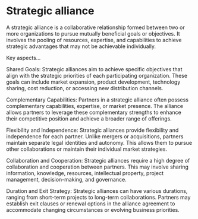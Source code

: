 # Strategic alliance

A strategic alliance is a collaborative relationship formed between two or more organizations to pursue mutually beneficial goals or objectives. It involves the pooling of resources, expertise, and capabilities to achieve strategic advantages that may not be achievable individually. 

Key aspects…

Shared Goals: Strategic alliances aim to achieve specific objectives that align with the strategic priorities of each participating organization. These goals can include market expansion, product development, technology sharing, cost reduction, or accessing new distribution channels.

Complementary Capabilities: Partners in a strategic alliance often possess complementary capabilities, expertise, or market presence. The alliance allows partners to leverage these complementary strengths to enhance their competitive position and achieve a broader range of offerings.

Flexibility and Independence: Strategic alliances provide flexibility and independence for each partner. Unlike mergers or acquisitions, partners maintain separate legal identities and autonomy. This allows them to pursue other collaborations or maintain their individual market strategies.

Collaboration and Cooperation: Strategic alliances require a high degree of collaboration and cooperation between partners. This may involve sharing information, knowledge, resources, intellectual property, project management, decision-making, and governance.

Duration and Exit Strategy: Strategic alliances can have various durations, ranging from short-term projects to long-term collaborations. Partners may establish exit clauses or renewal options in the alliance agreement to accommodate changing circumstances or evolving business priorities.
